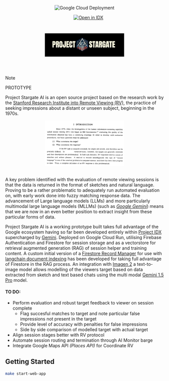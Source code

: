 <div align="center">

![Google Cloud Deployment](https://github.com/kurtismassey/project-stargate/actions/workflows/deployment.yaml/badge.svg?branch=main)

</div>

<div align="center">
<a style="padding-left: 25px" href="https://idx.google.com/import?url=https%3A%2F%2Fgithub.com%2Fkurtismassey%2Fproject-stargate">
  <img
    height="32"
    alt="Open in IDX"
    src="https://cdn.idx.dev/btn/open_dark_32.svg">
</a>
</div>&nbsp; 

<div style="padding-top: 25px; padding-bottom: 25px" align="center"><img src="./resources/Project%20Stargate.png" width="50%"></div>&nbsp; 

> [!NOTE]
> PROTOTYPE&nbsp; 

Project Stargate AI is an open source project based on the research work by the [Stanford Research Institute into Remote Viewing (RV)](https://www.newdualism.org/papers/H.Puthoff/CIA-Initiated%20Remote%20Viewing%20At%20Stanford%20Research%20Institute.htm), the practice of seeking impressions about a distant or unseen subject, beginning in the 1970s.&nbsp; 

<div align="center"><img src="./resources/natural_language.png" width="50%"></div>&nbsp; 

A key problem identified with the evaluation of remote viewing sessions is that the data is returned in the format of sketches and natural language. Proving to be a rather problematic to adequately run automated evaluation on, with early work done into fuzzy matching response data. The advancement of Large language models (LLMs) and more particularly multimodal large language models (MLLMs) (such as [*Google Gemini*](https://cloud.google.com/use-cases/multimodal-ai?hl=en#generate-text-code-video-audio-and-images-from-virtually-any-content-type)) means that we are now in an even better position to extract insight from these particular forms of data.&nbsp; 

Project Stargate AI is a working prototype built takes full advantage of the Google ecosystem having so far been developed entirely within [Project IDX](https://idx.google.com/) supercharged by [Gemini](https://cloud.google.com/products/gemini/code-assist?hl=en). Deployed on Google Cloud Run, utilising Firebase Authentication and Firestore for session storage and as a vectorstore for retrieval augmented generation (RAG) of session helper and training content. A custom initial version of a [Firestore Record Manager](https://github.com/googleapis/langchain-google-firestore-python/pull/90) for use with [langchain document indexing](https://python.langchain.com/v0.1/docs/modules/data_connection/indexing/) has been developed for taking full advantage of Firestore in the RAG process. An integration with [Imagen 2](https://deepmind.google/technologies/imagen-2/) a text-to-image model allows modelling of the viewers target based on data extracted from sketch and text based chats using the multi modal [Gemini 1.5 Pro](https://ai.google.dev/gemini-api) model. &nbsp; 

#### TO DO:
- Perform evaluation and robust target feedback to viewer on session complete
    - Flag succesful matches to target and note particular false impressions not present in the target
    - Provide level of accuracy with penalties for false impressions
    - Side by side comparison of modelled target with actual target
- Align session stages better with RV protocol
- Automate session routing and termination through AI Monitor barge
- Integrate Google Maps API *(Places API)* for Coordinate RV

## Getting Started

```bash
make start-web-app
```
